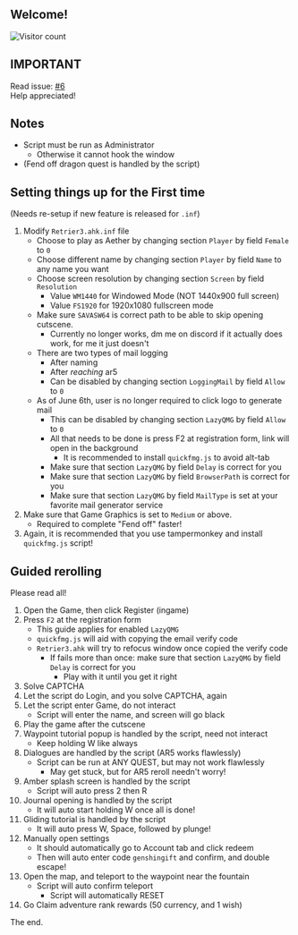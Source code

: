 
## Welcome!
![Visitor count](https://shields-io-visitor-counter.herokuapp.com/badge?page=slowsient.genshin.guide)

## IMPORTANT
Read issue: [#6](https://github.com/SlowsieNT/Genshin-Impact/issues/6)<br>
Help appreciated!

## Notes
- Script must be run as Administrator
   - Otherwise it cannot hook the window
- (Fend off dragon quest is handled by the script)
## Setting things up for the First time
(Needs re-setup if new feature is released for `.inf`)
1. Modify `Retrier3.ahk.inf` file
   - Choose to play as Aether by changing section `Player` by field `Female` to `0`
   - Choose different name by changing section `Player` by field `Name` to any name you want
   - Choose screen resolution by changing section `Screen` by field `Resolution`
      - Value `WM1440` for Windowed Mode (NOT 1440x900 full screen)
      - Value `FS1920` for 1920x1080 fullscreen mode
   - Make sure `SAVASW64` is correct path to be able to skip opening cutscene.
     - Currently no longer works, dm me on discord if it actually does work, for me it just doesn't
   - There are two types of mail logging
      - After naming
      - After *reaching* ar5 
      - Can be disabled by changing section `LoggingMail` by field `Allow` to `0`
   - As of June 6th, user is no longer required to click logo to generate mail
      - This can be disabled by changing section `LazyQMG` by field `Allow` to `0`
      - All that needs to be done is press F2 at registration form, link will open in the background
         - It is recommended to install `quickfmg.js` to avoid alt-tab
      - Make sure that section `LazyQMG` by field `Delay` is correct for you
      - Make sure that section `LazyQMG` by field `BrowserPath` is correct for you
      - Make sure that section `LazyQMG` by field `MailType` is set at your favorite mail generator service
2. Make sure that Game Graphics is set to `Medium` or above.
    - Required to complete "Fend off" faster!
3. Again, it is recommended that you use tampermonkey and install `quickfmg.js` script!
## Guided rerolling
Please read all!
1. Open the Game, then click Register (ingame)
2. Press `F2` at the registration form
    - This guide applies for enabled `LazyQMG`
    - `quickfmg.js` will aid with copying the email verify code
    - `Retrier3.ahk` will try to refocus window once copied the verify code
       - If fails more than once: make sure that section `LazyQMG` by field `Delay` is correct for you
          - Play with it until you get it right
3. Solve CAPTCHA
4. Let the script do Login, and you solve CAPTCHA, again
5. Let the script enter Game, do not interact
    - Script will enter the name, and screen will go black
6. Play the game after the cutscene
7. Waypoint tutorial popup is handled by the script, need not interact
    - Keep holding W like always
8. Dialogues are handled by the script (AR5 works flawlessly)
    - Script can be run at ANY QUEST, but may not work flawlessly
       - May get stuck, but for AR5 reroll needn't worry!
9. Amber splash screen is handled by the script
    - Script will auto press 2 then R
10. Journal opening is handled by the script
    - It will auto start holding W once all is done!
11. Gliding tutorial is handled by the script
    - It will auto press W, Space, followed by plunge!
12. Manually open settings
    - It should automatically go to Account tab and click redeem
    - Then will auto enter code `genshingift` and confirm, and double escape!
13. Open the map, and teleport to the waypoint near the fountain
    - Script will auto confirm teleport
       - Script will automatically RESET
14. Go Claim adventure rank rewards (50 currency, and 1 wish)

The end.
